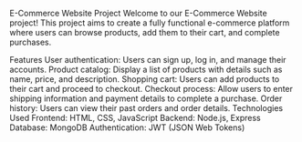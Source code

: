 E-Commerce Website Project
Welcome to our E-Commerce Website project! This project aims to create a fully functional e-commerce platform where users can browse products, add them to their cart, and complete purchases.

Features
User authentication: Users can sign up, log in, and manage their accounts.
Product catalog: Display a list of products with details such as name, price, and description.
Shopping cart: Users can add products to their cart and proceed to checkout.
Checkout process: Allow users to enter shipping information and payment details to complete a purchase.
Order history: Users can view their past orders and order details.
Technologies Used
Frontend: HTML, CSS, JavaScript
Backend: Node.js, Express
Database: MongoDB
Authentication: JWT (JSON Web Tokens)
